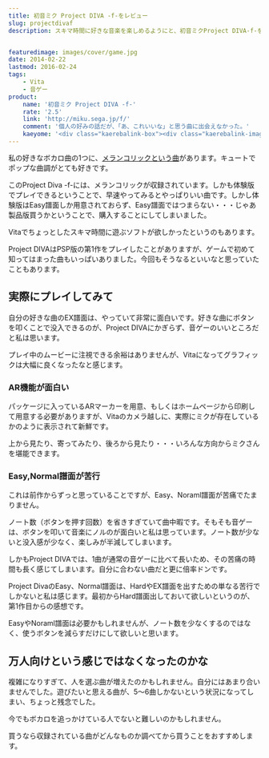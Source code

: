 ```yaml
---
title: 初音ミク Project DIVA -f-をレビュー
slug: projectdivaf
description: スキマ時間に好きな音楽を楽しめるようにと、初音ミクProject DIVA-f-を購入しました。大好きなメランコリックが収録されており楽しめましたが、収録されている曲の好みがあまり合わず、新たに良曲に出会うという目的は果たせませんでした。


featuredimage: images/cover/game.jpg
date: 2014-02-22
lastmod: 2016-02-24
tags: 
    - Vita
    - 音ゲー
product:
    name: '初音ミク Project DIVA -f-'
    rate: '2.5'
    link: 'http://miku.sega.jp/f/'
    comment: '個人の好みの話だが、「あ、これいいな」と思う曲に出会えなかった。'
    kaeyome: '<div class="kaerebalink-box"><div class="kaerebalink-image"><a href="http://www.amazon.co.jp/exec/obidos/ASIN/B00FIZRA28/illusionspace-22/ref=nosim/" rel="nofollow" target="_blank"><img src="https://ecx.images-amazon.com/images/I/519iv7R54ZL._SL160_.jpg" style="border: none;" /></a></div><div class="kaerebalink-info"><div class="kaerebalink-name"><a href="http://www.amazon.co.jp/exec/obidos/ASIN/B00FIZRA28/illusionspace-22/ref=nosim/" rel="nofollow" target="_blank">初音ミク -Project DIVA- f お買い得版</a><div class="kaerebalink-powered-date">posted with <a href="http://kaereba.com" rel="nofollow" target="_blank">カエレバ</a></div></div><div class="kaerebalink-detail"> セガ 2013-12-12    </div><div class="kaerebalink-link1"><div class="shoplinkamazon"><a href="http://www.amazon.co.jp/gp/search?keywords=%8F%89%89%B9%83%7E%83N%81%40Project%20DIVA%81%40f%81%40%82%A8%94%83%82%A2%93%BE%94%C5&__mk_ja_JP=%83J%83%5E%83J%83i&tag=illusionspace-22" rel="nofollow" target="_blank" title="アマゾン" >Amazonで購入</a></div><div class="shoplinkrakuten"><a href="http://hb.afl.rakuten.co.jp/hgc/0e95387f.f2aef20d.0e953880.25e412bd/?pc=http%3A%2F%2Fsearch.rakuten.co.jp%2Fsearch%2Fmall%2F%25E5%2588%259D%25E9%259F%25B3%25E3%2583%259F%25E3%2582%25AF%25E3%2580%2580Project%2520DIVA%25E3%2580%2580f%25E3%2580%2580%25E3%2581%258A%25E8%25B2%25B7%25E3%2581%2584%25E5%25BE%2597%25E7%2589%2588%2F-%2Ff.1-p.1-s.1-sf.0-st.A-v.2%3Fx%3D0%26scid%3Daf_ich_link_urltxt%26m%3Dhttp%3A%2F%2Fm.rakuten.co.jp%2F" rel="nofollow" target="_blank" title="楽天市場" >楽天市場で購入</a></div></div></div><div class="booklink-footer" style="clear: left"></div></div>'
---
```


私の好きなボカロ曲の1つに、<a href="http://www.nicovideo.jp/watch/sm10444862" target="_blank">メランコリックという曲</a>があります。キュートでポップな曲調がとても好きです。

このProject Diva -f-には、メランコリックが収録されています。しかも体験版でプレイできるということで、早速やってみるとやっぱりいい曲です。しかし体験版はEasy譜面しか用意されておらず、Easy譜面ではつまらない・・・じゃあ製品版買うかということで、購入することにしてしまいました。

Vitaでちょっとしたスキマ時間に遊ぶソフトが欲しかったというのもあります。

Project DIVAはPSP版の第1作をプレイしたことがありますが、ゲームで初めて知ってはまった曲もいっぱいありました。今回もそうなるといいなと思っていたこともあります。


## 実際にプレイしてみて


自分の好きな曲のEX譜面は、やっていて非常に面白いです。好きな曲にボタンを叩くことで没入できるのが、Project DIVAにかぎらず、音ゲーのいいところだと私は思います。

プレイ中のムービーに注視できる余裕はありませんが、Vitaになってグラフィックは大幅に良くなったなと感じます。


### AR機能が面白い


パッケージに入っているARマーカーを用意、もしくはホームページから印刷して用意する必要がありますが、Vitaのカメラ越しに、実際にミクが存在しているかのように表示されて新鮮です。

上から見たり、寄ってみたり、後ろから見たり・・・いろんな方向からミクさんを堪能できます。


### Easy,Normal譜面が苦行


これは前作からずっと思っていることですが、Easy、Noraml譜面が苦痛でたまりません。

ノート数（ボタンを押す回数）を省きすぎていて曲中暇です。そもそも音ゲーは、ボタンを叩いて音楽にノルのが面白いと私は思っています。ノート数が少ないと没入感が少なく、楽しみが半減してしまいます。

しかもProject DIVAでは、1曲が通常の音ゲーに比べて長いため、その苦痛の時間も長く感じてしまいます。自分に合わない曲だと更に倍率ドンです。

Project DivaのEasy、Normal譜面は、HardやEX譜面を出すための単なる苦行でしかないと私は感じます。最初からHard譜面出しておいて欲しいというのが、第1作目からの感想です。

EasyやNoraml譜面は必要かもしれませんが、ノート数を少なくするのではなく、使うボタンを減らすだけにして欲しいと思います。


## 万人向けという感じではなくなったのかな


複雑になりすぎて、人を選ぶ曲が増えたのかもしれません。自分にはあまり合いませんでした。遊びたいと思える曲が、5～6曲しかないという状況になってしまい、ちょっと残念でした。

今でもボカロを追っかけている人でないと難しいのかもしれません。

買うなら収録されている曲がどんなものか調べてから買うことをおすすめします。


  